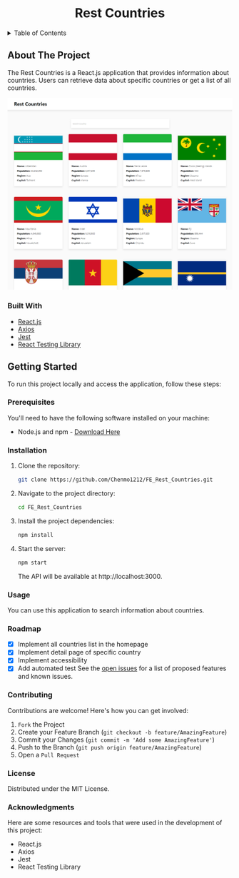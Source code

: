 <h1 align="center">Rest Countries</h1>

<details>
  <summary>Table of Contents</summary>
  <ol>
    <li><a href="#about-the-project">About The Project</a></li>
    <li><a href="#built-with">Built With</a></li>
    <li><a href="#getting-started">Getting Started</a></li>
    <li><a href="#usage">Usage</a></li>
    <li><a href="#roadmap">Roadmap</a></li>
    <li><a href="#contributing">Contributing</a></li>
    <li><a href="#license">License</a></li>
    <li><a href="#acknowledgments">Acknowledgments</a></li>
  </ol>
</details>

## About The Project

The Rest Countries is a React.js application that provides information about countries. Users can retrieve data about specific countries or get a list of all countries.

![homepage.png](assets%2Fhomepage.png)

### Built With

* [React.js](https://react.dev/)
* [Axios](https://axios-http.com/)
* [Jest](https://jestjs.io/)
* [React Testing Library](https://testing-library.com/docs/react-testing-library/intro/)

## Getting Started

To run this project locally and access the application, follow these steps:

### Prerequisites

You'll need to have the following software installed on your machine:

* Node.js and npm - [Download Here](https://nodejs.org/)

### Installation

1. Clone the repository:
   ```sh
   git clone https://github.com/Chenmo1212/FE_Rest_Countries.git
   ```
2. Navigate to the project directory:
   ```sh
   cd FE_Rest_Countries
   ```
3. Install the project dependencies:
   ```sh
   npm install
   ```
4. Start the server:
   ```sh
   npm start
   ```
   The API will be available at http://localhost:3000.

### Usage

You can use this application to search information about countries. 
### Roadmap

- [x] Implement all countries list in the homepage
- [x] Implement detail page of specific country
- [x] Implement accessibility
- [x] Add automated test
  See the [open issues](https://github.com/Chenmo1212/FE_Rest_Countries/issues) for a list of proposed features and known issues.

### Contributing
Contributions are welcome! Here's how you can get involved:

1. `Fork` the Project
2. Create your Feature Branch (`git checkout -b feature/AmazingFeature`)
3. Commit your Changes (`git commit -m 'Add some AmazingFeature'`)
4. Push to the Branch (`git push origin feature/AmazingFeature`)
5. Open a `Pull Request`

### License
Distributed under the MIT License.

### Acknowledgments
Here are some resources and tools that were used in the development of this project:

- React.js
- Axios
- Jest
- React Testing Library
